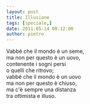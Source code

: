 ```yaml
---
layout: post
title: Illusione
tags: [speciale,]
date: 2011-05-14 00:12:00
author: pietro
---
```

<div dir="ltr" style="text-align: left">Vabbé che il mondo è un seme,<br/>ma non per questo è un uovo,<br/>contenente i sogni persi<br/>o quelli che ritrovo;<br/>vabbé che il mondo è un uovo<br/>ma non per questo è chiuso,<br/>ma c'è sempre una distanza<br/>tra ottimista e illuso.<br/>
